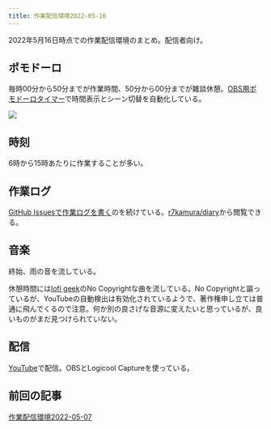 ```yaml
---
title: 作業配信環境2022-05-16
---
```

2022年5月16日時点での作業配信環境のまとめ。配信者向け。

ポモドーロ
-----

毎時00分から50分までが作業時間、50分から00分までが雑談休憩。[OBS用ポモドーロタイマー](https://r7kamura.com/articles/2022-05-11-pomodoro-timer-for-obs)で時間表示とシーン切替を自動化している。

![](https://lh4.googleusercontent.com/5wBW3qDHrGCHsdLmFART24ZMpCopUQYn8PrZPHHRoO5wE_i3si0dO1if0Sfl_wdIdKbofhA60IHj5s6b8K-RVH3no4vZhHeOUCPv1xPfepox0uvj3ZpNHE9c1N7FqLL4Uf5gREnJivK0oPKCcQ)

時刻
--

6時から15時あたりに作業することが多い。

作業ログ
----

[GitHub Issuesで作業ログを](https://r7kamura.com/articles/2022-05-09-github-issues-for-working-log)[書く](https://r7kamura.com/articles/2022-05-09-github-issues-for-working-log)のを続けている。[r7kamura/diary](https://r7kamura.github.io/diary/)から閲覧できる。

音楽
--

終始、雨の音を流している。

休憩時間には[lofi geek](https://www.youtube.com/c/lofigeek)のNo Copyrightな曲を流している。No Copyrightと謳っているが、YouTubeの自動検出は有効化されているようで、著作権申し立ては普通に飛んでくるので注意。何か別の良さげな音源に変えたいと思っているが、良いものがまだ見つけられていない。

配信
--

[YouTube](https://www.youtube.com/channel/UC5s-KpSDGzxWPWNv94PnJHw)で配信。OBSとLogicool Captureを使っている。

前回の記事
-----

[作業配信環境2022-05-07](https://r7kamura.com/articles/2022-05-07-work-streaming-setup)
